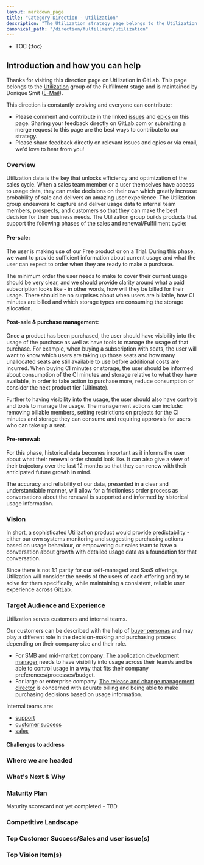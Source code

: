 ```yaml
---
layout: markdown_page
title: "Category Direction - Utilization"
description: "The Utilization strategy page belongs to the Utilization group of the Fulfillment stage"
canonical_path: "/direction/fulfillment/utilization"
---
```


- TOC
{:toc}

## Introduction and how you can help

Thanks for visiting this direction page on Utilization in GitLab. This page belongs to the [Utilization](/handbook/product/categories/#utilization-group) group of the Fulfillment stage and is maintained by Donique Smit ([E-Mail](mailto:dsmit@gitlab.com)). 

This direction is constantly evolving and everyone can contribute:

- Please comment and contribute in the linked [issues](https://gitlab.com/groups/gitlab-org/-/issues/?sort=updated_desc&state=opened&label_name%5B%5D=group%3A%3Autilization) and [epics](https://gitlab.com/groups/gitlab-org/-/epics?state=opened&page=1&sort=start_date_desc&label_name[]=group::utilization) on this page. Sharing your feedback directly on GitLab.com or submitting a merge request to this page are the best ways to contribute to our strategy.
- Please share feedback directly on relevant issues and epics or via email, we'd love to hear from you!

### Overview

Utilization data is the key that unlocks efficiency and optimization of the sales cycle. When a sales team member or a user themselves have access to usage data, they can make decisions on their own which greatly increase probability of sale and delivers an amazing user experience. The Utilization group endeavors to capture and deliver usage data to internal team members, prospects, and customers so that they can make the best decision for their business needs. The Utilization group builds products that support the following phases of the sales and renewal/Fulfillment cycle:

#### Pre-sale: 

The user is making use of our Free product or on a Trial. During this phase, we want to provide sufficient information about current usage and what the user can expect to order when they are ready to make a purchase.

The minimum order the user needs to make to cover their current usage should be very clear, and we should provide clarity around what a paid subscription looks like - in other words, how will they be billed for their usage. There should be no surprises about when users are billable, how CI minutes are billed and which storage types are consuming the storage allocation.

#### Post-sale & purchase management: 

Once a product has been purchased, the user should have visibility into the usage of the purchase as well as have tools to manage the usage of that purchase. For example, when buying a subscription with seats, the user will want to know which users are taking up those seats and how many unallocated seats are still available to use before additional costs are incurred. When buying CI minutes or storage, the user should be informed about consumption of the CI minutes and storage relative to what they have available, in order to take action to purchase more, reduce consumption or consider the next product tier (Ultimate).

Further to having visibility into the usage, the user should also have controls and tools to manage the usage. The management actions can include: removing billable members, setting restrictions on projects for the CI minutes and storage they can consume and requiring approvals for users who can take up a seat.

#### Pre-renewal: 

For this phase, historical data becomes important as it informs the user about what their renewal order should look like. It can also give a view of their trajectory over the last 12 months so that they can renew with their anticipated future growth in mind.

The accuracy and reliability of our data, presented in a clear and understandable manner, will allow for a frictionless order process as conversations about the renewal is supported and informed by historical usage information.

### Vision

In short, a sophisticated Utilization product would provide predictability - either our own systems monitoring and suggesting purchasing actions based on usage behaviour, or empowering our sales team to have a conversation about growth with detailed usage data as a foundation for that conversation.

Since there is not 1:1 parity for our self-managed and SaaS offerings, Utilization will consider the needs of the users of each offering and try to solve for them specifically, while maintaining a consistent, reliable user experience across GitLab.

### Target Audience and Experience

Utilization serves customers and internal teams.

Our customers can be described with the help of [buyer personas](https://about.gitlab.com/handbook/marketing/strategic-marketing/roles-personas/buyer-persona) and may play a different role in the decision-making and purchasing process depending on their company size and their role.

- For SMB and mid-market company: [The application development manager](https://about.gitlab.com/handbook/marketing/strategic-marketing/roles-personas/buyer-persona/#alex---the-application-development-manager) needs to have visibility into usage across their team/s and be able to control usage in a way that fits their company preferences/processes/budget.
- For large or enterprise company: [The release and change management director](https://about.gitlab.com/handbook/marketing/strategic-marketing/roles-personas/buyer-persona/#casey---the-release-and-change-management-director) is concerned with acurate billing and being able to make purchasing decisions based on usage information.

Internal teams are:

- [support](https://about.gitlab.com/handbook/support/) 
- [customer success](https://about.gitlab.com/handbook/customer-success/)
- [sales](https://about.gitlab.com/handbook/sales/)

#### Challenges to address


### Where we are headed


### What's Next & Why


### Maturity Plan

Maturity scorecard not yet completed - TBD.

### Competitive Landscape


### Top Customer Success/Sales and user issue(s)


### Top Vision Item(s)

